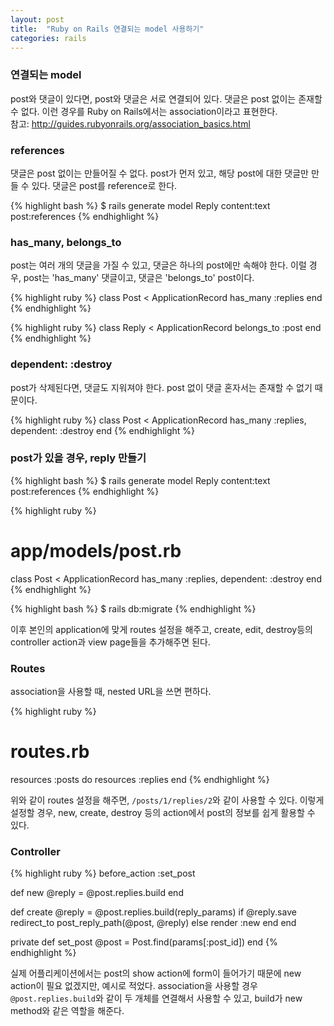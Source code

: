 ```yaml
---
layout: post
title:  "Ruby on Rails 연결되는 model 사용하기"
categories: rails
---
```


### 연결되는 model
post와 댓글이 있다면, post와 댓글은 서로 연결되어 있다.
댓글은 post 없이는 존재할 수 없다.
이런 경우를 Ruby on Rails에서는 association이라고 표현한다.<br>
참고: <http://guides.rubyonrails.org/association_basics.html><br>

### references
댓글은 post 없이는 만들어질 수 없다.
post가 먼저 있고, 해당 post에 대한 댓글만 만들 수 있다.
댓글은 post를 reference로 한다.

{% highlight bash %}
$ rails generate model Reply content:text post:references
{% endhighlight %}

### has_many, belongs_to
post는 여러 개의 댓글을 가질 수 있고, 댓글은 하나의 post에만 속해야 한다.
이럴 경우, post는 'has_many' 댓글이고, 댓글은 'belongs_to' post이다.

{% highlight ruby %}
class Post < ApplicationRecord
  has_many :replies
end
{% endhighlight %}

{% highlight ruby %}
class Reply < ApplicationRecord
   belongs_to :post
end
{% endhighlight %}

### dependent: :destroy
post가 삭제된다면, 댓글도 지워져야 한다.
post 없이 댓글 혼자서는 존재할 수 없기 때문이다.

{% highlight ruby %}
class Post < ApplicationRecord
  has_many :replies, dependent: :destroy
end
{% endhighlight %}

### post가 있을 경우, reply 만들기

{% highlight bash %}
$ rails generate model Reply content:text post:references
{% endhighlight %}

{% highlight ruby %}
# app/models/post.rb
class Post < ApplicationRecord
	has_many :replies, dependent: :destroy
end
{% endhighlight %}

{% highlight bash %}
$ rails db:migrate
{% endhighlight %}

이후 본인의 application에 맞게 routes 설정을 해주고, create, edit, destroy등의 controller action과 view page들을 추가해주면 된다.

### Routes
association을 사용할 때, nested URL을 쓰면 편하다.

{% highlight ruby %}
# routes.rb
resources :posts do
	resources :replies
end
{% endhighlight %}

위와 같이 routes 설정을 해주면, <code>/posts/1/replies/2</code>와 같이 사용할 수 있다.
이렇게 설정할 경우, new, create, destroy 등의 action에서 post의 정보를 쉽게 활용할 수 있다.

### Controller

{% highlight ruby %}
before_action :set_post

def new
	@reply = @post.replies.build
end

def create
	@reply = @post.replies.build(reply_params)
	if @reply.save
		redirect_to post_reply_path(@post, @reply)
	else
		render :new
	end
end

private
	def set_post
		@post = Post.find(params[:post_id])
	end
{% endhighlight %}

실제 어플리케이션에서는 post의 show action에 form이 들어가기 때문에 new action이 필요 없겠지만, 예시로 적었다.
association을 사용할 경우 <code>@post.replies.build</code>와 같이 두 개체를 연결해서 사용할 수 있고, build가 new method와 같은 역할을 해준다.